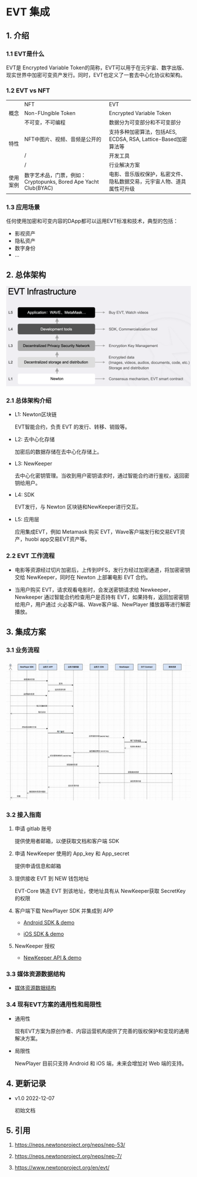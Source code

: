# EVT 集成

## 1. 介绍

### 1.1 EVT是什么
EVT是 Encrypted Variable Token的简称，EVT可以用于在元宇宙、数字出版、现实世界中加密可变资产发行。同时，EVT也定义了一套去中心化协议和架构。

### 1.2 EVT vs NFT

<table>
  <tr>
    <td></td>
    <td>NFT</td>
    <td>EVT</td>
  </tr>
  <tr>
    <td>概念</td>
    <td>Non-FUngible Token</td>
    <td>Encrypted Variable Token</td>
  </tr>
  <tr>
    <td rowspan = 4>特性</td>
    <td>不可变，不可编程</td>
    <td>数据分为可变部分和不可变部分</td>
  </tr>
  <tr>
    <td>NFT中图片、视频、音频是公开的</td>
    <td>支持多种加密算法，包括AES, ECDSA, RSA, Lattice-Based加密算法等</td>
  </tr>
  <tr>
    <td>/</td>
    <td>开发工具</td>
  </tr>
  <tr>
    <td>/</td>
    <td>行业解决方案</td>
  </tr>
  <tr>
    <td>使用案例</td>
    <td>数字艺术品，门票，例如：Cryptopunks, Bored Ape Yacht Club(BYAC)</td>
    <td>电影、音乐版权保护，私密文件、隐私数据交易，元宇宙人物、道具属性可升级</td>
  </tr>
</table>


### 1.3 应用场景
任何使用加密和可变内容的DApp都可以运用EVT标准和技术，典型的包括：
* 影视资产
* 隐私资产
* 数字身份
* ...



## 2. 总体架构

![evt-infrastructure](../res/evt-infrastructure.png)

### 2.1 总体架构介绍

* L1: Newton区块链

  EVT智能合约，负责 EVT 的发行、转移、销毁等。

* L2: 去中心化存储

  加密后的数据存储在去中心化存储上。

* L3: NewKeeper

  去中心化密钥管理。当收到用户密钥请求时，通过智能合约进行鉴权，返回密钥给用户。

* L4: SDK

  EVT发行，与 Newton 区块链和NewKeeper进行交互。

* L5: 应用层

  应用集成EVT，例如 Metamask 购买 EVT，Wave客户端发行和交易EVT资产，huobi app交易EVT资产等。

### 2.2 EVT 工作流程
- 电影等资源经过切片加密后，上传到IPFS，发行方经过加密通道，将加密密钥交给 NewKeeper，同时在 Newton 上部署电影 EVT 合约。

- 当用户购买 EVT，请求观看电影时，会发送密钥请求给 Newkeeper，Newkeeper 通过智能合约检查用户是否持有 EVT，如果持有，返回加密密钥给用户，用户通过 火必客户端、Wave客户端、NewPlayer 播放器等进行解密播放。

## 3. 集成方案

### 3.1 业务流程
![evt_flow](../res/evt-uml.png)

### 3.2 接入指南

1. 申请 gitlab 账号

   提供使用者邮箱，以便获取文档和客户端 SDK

2. 申请 NewKeeper 使用的 App_key 和 App_secret 

   提供申请信息和邮箱

3. 提供接收 EVT 到 NEW 钱包地址

   EVT-Core 铸造 EVT 到该地址，使地址具有从 NewKeeper获取 SecretKey 的权限

4. 客户端下载 NewPlayer SDK 并集成到 APP

   - [Android SDK & demo](https://gitlab.weinvent.org/weinvent/incubator/evt-integration/evt-player-android)

   - [iOS SDK & demo](https://gitlab.weinvent.org/weinvent/incubator/evt-integration/evt-player-ios)


5. NewKeeper 授权
   - [NewKeeper API & demo](https://gitlab.weinvent.org/weinvent/incubator/evt-integration/evt-integration-newkeeper)

### 3.3 媒体资源数据结构

- [媒体资源数据结构](https://gitlab.weinvent.org/weinvent/incubator/evt-integration/evt-solution-docs/-/blob/master/exchange/tokenUri.md)

### 3.4 现有EVT方案的通用性和局限性

- 通用性

  现有EVT方案为原创作者、内容运营机构提供了完善的版权保护和变现的通用解决方案。

- 局限性

  NewPlayer 目前只支持 Android 和 iOS 端，未来会增加对 Web 端的支持。


## 4. 更新记录

- v1.0 2022-12-07

  初始文档

## 5. 引用

1. https://neps.newtonproject.org/neps/nep-53/

2. https://neps.newtonproject.org/neps/nep-7/

3. https://www.newtonproject.org/en/evt/

